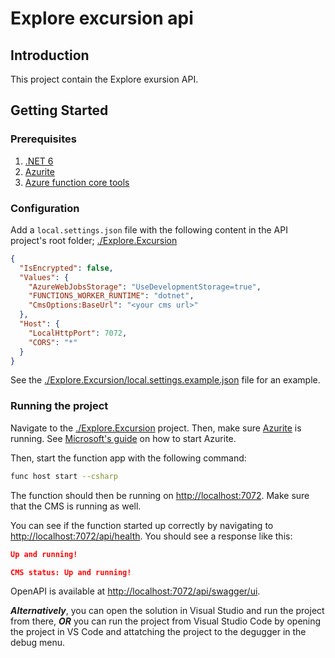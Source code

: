 # Explore excursion api

## Introduction

This project contain the Explore exursion API.

## Getting Started

### Prerequisites

1. [.NET 6](https://dotnet.microsoft.com/en-us/download/dotnet/6.0)
2. [Azurite](https://learn.microsoft.com/en-us/azure/storage/common/storage-use-azurite?tabs=visual-studio)
3. [Azure function core tools](https://learn.microsoft.com/en-us/azure/azure-functions/functions-run-local?tabs=macos%2Cportal%2Cv2%2Cbash&pivots=programming-language-csharp#install-the-azure-functions-core-tools)

### Configuration

Add a `local.settings.json` file with the following content in the API project's root folder; [./Explore.Excursion](./Explore.Excursion/)

```json
{
  "IsEncrypted": false,
  "Values": {
    "AzureWebJobsStorage": "UseDevelopmentStorage=true",
    "FUNCTIONS_WORKER_RUNTIME": "dotnet",
    "CmsOptions:BaseUrl": "<your cms url>"
  },
  "Host": {
    "LocalHttpPort": 7072,
    "CORS": "*"
  }
}
```

See the [./Explore.Excursion/local.settings.example.json](./Explore.Excursion/local.settings.example.json) file for an example.


### Running the project

Navigate to the [./Explore.Excursion](./Explore.Excursion) project. Then, make sure [Azurite](https://learn.microsoft.com/en-us/azure/storage/common/storage-use-azurite?tabs=visual-studio) is running. See [Microsoft's guide](https://learn.microsoft.com/en-us/azure/storage/common/storage-use-azurite?tabs=visual-studio#run-azurite) on how to start Azurite.

Then, start the function app with the following command:

```bash
func host start --csharp
```

The function should then be running on [http://localhost:7072](http://localhost:7072). Make sure that the CMS is running as well.


You can see if the function started up correctly by navigating to [http://localhost:7072/api/health](http://localhost:7072/api/health). You should see a response like this:

```json
Up and running!

CMS status: Up and running!
```

OpenAPI is available at [http://localhost:7072/api/swagger/ui](http://localhost:7072/api/swagger/ui).


**_Alternatively_**, you can open the solution in Visual Studio and run the project from there, **_OR_** you can run the project from Visual Studio Code by opening the project in VS Code and attatching the project to the degugger in the debug menu.
